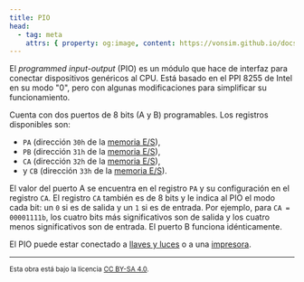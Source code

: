 ```yaml
---
title: PIO
head:
  - tag: meta
    attrs: { property: og:image, content: https://vonsim.github.io/docs/og/io/modules/pio.png }
---
```


El _programmed input-output_ (PIO) es un módulo que hace de interfaz para conectar dispositivos genéricos al CPU. Está basado en el PPI 8255 de Intel en su modo "0", pero con algunas modificaciones para simplificar su funcionamiento.

Cuenta con dos puertos de 8 bits (A y B) programables. Los registros disponibles son:

- `PA` (dirección `30h` de la [memoria E/S](/VonSim8/docs/io/modules/)),
- `PB` (dirección `31h` de la [memoria E/S](/VonSim8/docs/io/modules/)),
- `CA` (dirección `32h` de la [memoria E/S](/VonSim8/docs/io/modules/)),
- y `CB` (dirección `33h` de la [memoria E/S](/VonSim8/docs/io/modules/)).

El valor del puerto A se encuentra en el registro `PA` y su configuración en el registro `CA`. El registro `CA` también es de 8 bits y le indica al PIO el modo cada bit: un `0` si es de salida y un `1` si es de entrada. Por ejemplo, para `CA = 00001111b`, los cuatro bits más significativos son de salida y los cuatro menos significativos son de entrada. El puerto B funciona idénticamente.

El PIO puede estar conectado a [llaves y luces](/VonSim8/docs/io/devices/switches-and-leds/) o a una [impresora](/VonSim8/docs/io/devices/printer/).

---

<small>Esta obra está bajo la licencia <a target="_blank" rel="license noopener noreferrer" href="http://creativecommons.org/licenses/by-sa/4.0/">CC BY-SA 4.0</a>.</small>

